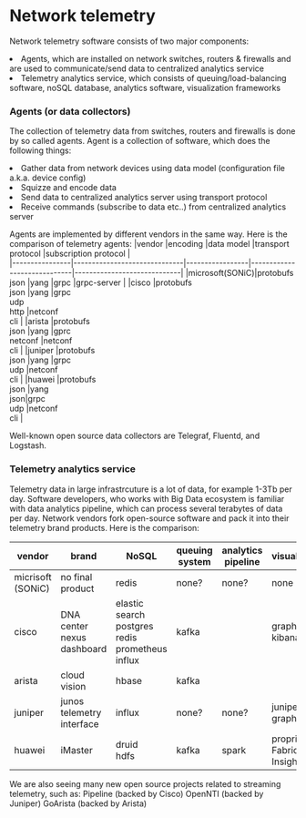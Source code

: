 # Network telemetry
Network telemetry software consists of two major components:
<li> Agents, which are installed on network switches, routers & firewalls and are used to communicate/send data to centralized analytics service
<li> Telemetry analytics service, which consists of queuing/load-balancing software, noSQL database, analytics software, visualization frameworks 

### Agents (or data collectors)
The collection of telemetry data from switches, routers and firewalls is done by so called agents. Agent is a collection of software, which does the following things:
<li> Gather data from network devices using data model (configuration file a.k.a. device config)
<li> Squizze and encode data
<li> Send data to centralized analytics server using transport protocol
<li> Receive commands (subscribe to data etc..) from centralized analytics server 
  
Agents are implemented by different vendors in the same way. Here is the comparison of telemetry agents:
|vendor		       |encoding                      |data model       |transport protocol           |subscription protocol        |       
|----------------|------------------------------|-----------------|-----------------------------|-----------------------------|
|microsoft(SONiC)|protobufs<br>json             |yang             |grpc                         |grpc-server                  |
|cisco    	     |protobufs<br>json             |yang             |grpc<br>udp<br>http          |netconf<br>cli               |
|arista    	     |protobufs<br>json             |yang             |gprc<br>netconf              |netconf<br>cli               |
|juniper   	     |protobufs<br>json             |yang             |grpc<br>udp                  |netconf<br>cli               |
|huawei   	     |protobufs<br>json             |yang<br>json<xml>|grpc<br>udp                  |netconf<br>cli               |
  
Well-known open source data collectors are Telegraf, Fluentd, and Logstash.

### Telemetry analytics service
Telemetry data in large infrastrcuture is a lot of data, for example 1-3Tb per day. Software developers, who works with Big Data ecosystem is familiar with data analytics pipeline, which can process several terabytes of data per day. 
Network vendors fork open-source software and pack it into their telemetry brand products. Here is the comparison:
  
|vendor		        |brand                        |NoSQL                              |queuing system  |analytics pipeline	  |visualization              |               
|-----------------|-----------------------------|-----------------------------------|----------------|----------------------|---------------------------|
|micrisoft (SONiC)|no final product             |redis                              |none?           |none?                 |none                       |
|cisco			      |DNA center<br>nexus dashboard|elastic search<br>postgres<br>redis<br>prometheus<br>influx|kafka  			   |                      |graphana <br>kibana                  |
|arista			      |cloud vision                 |hbase	                            |kafka 		       |                      |                           |                         
|juniper		      |junos telemetry interface    |influx   	                        |none? 			     |none?                 |juniper graphana           |                        
|huawei 		      |iMaster                      |druid<br>hdfs                      |kafka   	       |spark                 |proprietary Fabric Insight |


We are also seeing many new open source projects related to streaming telemetry, such as:
Pipeline (backed by Cisco)
OpenNTI (backed by Juniper)
GoArista (backed by Arista)
